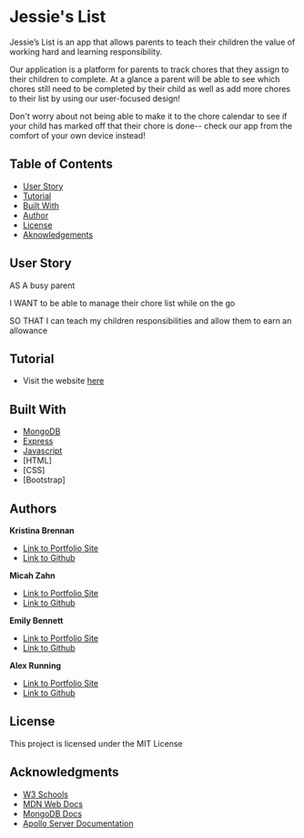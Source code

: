 # Jessie's List
Jessie’s List is an app that allows parents to teach their children the value of working hard and learning responsibility. 

Our application is a platform for parents to track chores that they assign to their children to complete. At a glance a parent will be able to see which chores still need to be completed by their child as well as add more chores to their list by using our user-focused design!

Don't worry about not being able to make it to the chore calendar to see if your child has marked off that their chore is done-- check our app from the comfort of your own device instead!


## Table of Contents

- [User Story](#UserStory)
- [Tutorial](#Tutorial)
- [Built With](#BuiltWith)
- [Author](#Author)
- [License](#license)
- [Aknowledgements](#aknowledgements)


## User Story

AS A busy parent 

I WANT to be able to manage their chore list while on the go

SO THAT I can teach my children responsibilities and allow them to earn an allowance
 



## Tutorial  
  
  * Visit the website [here](https://nameless-inlet-86757.herokuapp.com/)  

  

## Built With

* [MongoDB](https://docs.mongodb.com/)
* [Express](https://www.npmjs.com/package/express)
* [Javascript](https://developer.mozilla.org/en-US/docs/Web/JavaScript)
* [HTML]
* [CSS]
* [Bootstrap]


## Authors

**Kristina Brennan**
- [Link to Portfolio Site](https://thetinaest.github.io/react-portfolio/)
- [Link to Github](https://github.com/thetinaest)

**Micah Zahn**
- [Link to Portfolio Site](https://enigmatic-sea-15020.herokuapp.com/)
- [Link to Github](https://github.com/Mazattack1999)

**Emily Bennett**
- [Link to Portfolio Site](https://wiggly-worm.herokuapp.com/)
- [Link to Github](https://github.com/bennettem)

**Alex Running** 
- [Link to Portfolio Site](https://snowslurpie.github.io/alex-portfolio/)
- [Link to Github](https://github.com/SnowSlurpie)


## License

This project is licensed under the MIT License 

## Acknowledgments

* [W3 Schools](https://www.w3schools.com/)
* [MDN Web Docs](https://developer.mozilla.org/en-US/)
* [MongoDB Docs](https://docs.mongodb.com/)
* [Apollo Server Documentation](https://www.apollographql.com/docs/apollo-server/)
